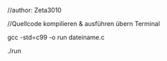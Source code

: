//author: Zeta3010

//Quellcode kompilieren & ausführen übern Terminal


gcc -std=c99 -o run dateiname.c

./run
